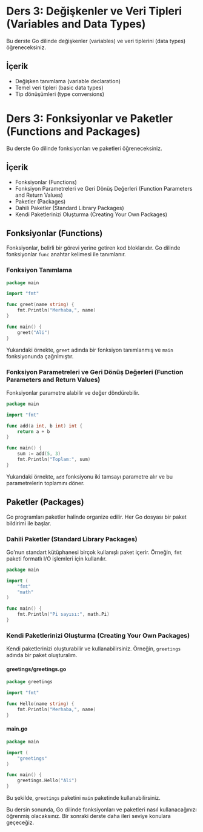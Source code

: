 # Ders 3: Değişkenler ve Veri Tipleri (Variables and Data Types)

Bu derste Go dilinde değişkenler (variables) ve veri tiplerini (data types) öğreneceksiniz.

## İçerik

- Değişken tanımlama (variable declaration)
- Temel veri tipleri (basic data types)
- Tip dönüşümleri (type conversions)
# Ders 3: Fonksiyonlar ve Paketler (Functions and Packages)

Bu derste Go dilinde fonksiyonları ve paketleri öğreneceksiniz.

## İçerik

- Fonksiyonlar (Functions)
- Fonksiyon Parametreleri ve Geri Dönüş Değerleri (Function Parameters and Return Values)
- Paketler (Packages)
- Dahili Paketler (Standard Library Packages)
- Kendi Paketlerinizi Oluşturma (Creating Your Own Packages)

## Fonksiyonlar (Functions)

Fonksiyonlar, belirli bir görevi yerine getiren kod bloklarıdır. Go dilinde fonksiyonlar `func` anahtar kelimesi ile tanımlanır.

### Fonksiyon Tanımlama

```go
package main

import "fmt"

func greet(name string) {
    fmt.Println("Merhaba,", name)
}

func main() {
    greet("Ali")
}
```

Yukarıdaki örnekte, `greet` adında bir fonksiyon tanımlanmış ve `main` fonksiyonunda çağrılmıştır.

### Fonksiyon Parametreleri ve Geri Dönüş Değerleri (Function Parameters and Return Values)

Fonksiyonlar parametre alabilir ve değer döndürebilir.

```go
package main

import "fmt"

func add(a int, b int) int {
    return a + b
}

func main() {
    sum := add(5, 3)
    fmt.Println("Toplam:", sum)
}
```

Yukarıdaki örnekte, `add` fonksiyonu iki tamsayı parametre alır ve bu parametrelerin toplamını döner.

## Paketler (Packages)

Go programları paketler halinde organize edilir. Her Go dosyası bir paket bildirimi ile başlar.

### Dahili Paketler (Standard Library Packages)

Go'nun standart kütüphanesi birçok kullanışlı paket içerir. Örneğin, `fmt` paketi formatlı I/O işlemleri için kullanılır.

```go
package main

import (
    "fmt"
    "math"
)

func main() {
    fmt.Println("Pi sayısı:", math.Pi)
}
```

### Kendi Paketlerinizi Oluşturma (Creating Your Own Packages)

Kendi paketlerinizi oluşturabilir ve kullanabilirsiniz. Örneğin, `greetings` adında bir paket oluşturalım.

#### greetings/greetings.go

```go
package greetings

import "fmt"

func Hello(name string) {
    fmt.Println("Merhaba,", name)
}
```

#### main.go

```go
package main

import (
    "greetings"
)

func main() {
    greetings.Hello("Ali")
}
```

Bu şekilde, `greetings` paketini `main` paketinde kullanabilirsiniz.

Bu dersin sonunda, Go dilinde fonksiyonları ve paketleri nasıl kullanacağınızı öğrenmiş olacaksınız. Bir sonraki derste daha ileri seviye konulara geçeceğiz.
